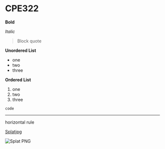 # CPE322
**Bold**

_Italic_

>Block quote

**Unordered List**
- one
- two
- three
  
**Ordered List**
1. one
2. two
3. three
   
```
code
```

---
horizontal rule

[Splatjpg](https://i.pinimg.com/736x/ff/89/a6/ff89a6232f0ec2cfc655d63a829a0bfa.jpg)

![Splat PNG](https://i.pinimg.com/736x/ff/89/a6/ff89a6232f0ec2cfc655d63a829a0bfa.jpg)
